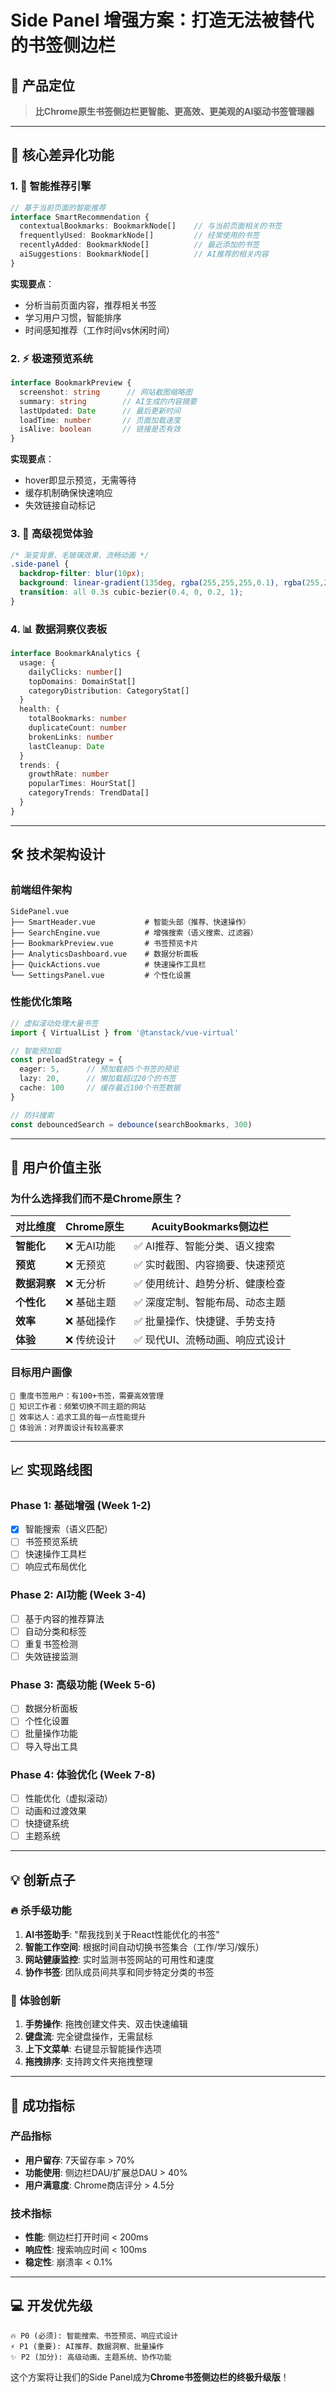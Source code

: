 # Side Panel 增强方案：打造无法被替代的书签侧边栏

## 🎯 产品定位
> **比Chrome原生书签侧边栏更智能、更高效、更美观的AI驱动书签管理器**

---

## 🚀 核心差异化功能

### 1. 🧠 智能推荐引擎
```typescript
// 基于当前页面的智能推荐
interface SmartRecommendation {
  contextualBookmarks: BookmarkNode[]    // 与当前页面相关的书签
  frequentlyUsed: BookmarkNode[]         // 经常使用的书签
  recentlyAdded: BookmarkNode[]          // 最近添加的书签
  aiSuggestions: BookmarkNode[]          // AI推荐的相关内容
}
```

**实现要点**：
- 分析当前页面内容，推荐相关书签
- 学习用户习惯，智能排序
- 时间感知推荐（工作时间vs休闲时间）

### 2. ⚡ 极速预览系统
```typescript
interface BookmarkPreview {
  screenshot: string      // 网站截图缩略图
  summary: string        // AI生成的内容摘要
  lastUpdated: Date      // 最后更新时间
  loadTime: number       // 页面加载速度
  isAlive: boolean       // 链接是否有效
}
```

**实现要点**：
- hover即显示预览，无需等待
- 缓存机制确保快速响应
- 失效链接自动标记

### 3. 🎨 高级视觉体验
```css
/* 渐变背景、毛玻璃效果、流畅动画 */
.side-panel {
  backdrop-filter: blur(10px);
  background: linear-gradient(135deg, rgba(255,255,255,0.1), rgba(255,255,255,0.05));
  transition: all 0.3s cubic-bezier(0.4, 0, 0.2, 1);
}
```

### 4. 📊 数据洞察仪表板
```typescript
interface BookmarkAnalytics {
  usage: {
    dailyClicks: number[]
    topDomains: DomainStat[]
    categoryDistribution: CategoryStat[]
  }
  health: {
    totalBookmarks: number
    duplicateCount: number
    brokenLinks: number
    lastCleanup: Date
  }
  trends: {
    growthRate: number
    popularTimes: HourStat[]
    categoryTrends: TrendData[]
  }
}
```

---

## 🛠 技术架构设计

### 前端组件架构
```
SidePanel.vue
├── SmartHeader.vue           # 智能头部（推荐、快速操作）
├── SearchEngine.vue          # 增强搜索（语义搜索、过滤器）
├── BookmarkPreview.vue       # 书签预览卡片
├── AnalyticsDashboard.vue    # 数据分析面板
├── QuickActions.vue          # 快速操作工具栏
└── SettingsPanel.vue         # 个性化设置
```

### 性能优化策略
```typescript
// 虚拟滚动处理大量书签
import { VirtualList } from '@tanstack/vue-virtual'

// 智能预加载
const preloadStrategy = {
  eager: 5,      // 预加载前5个书签的预览
  lazy: 20,      // 懒加载超过20个的书签
  cache: 100     // 缓存最近100个书签数据
}

// 防抖搜索
const debouncedSearch = debounce(searchBookmarks, 300)
```

---

## 🎯 用户价值主张

### 为什么选择我们而不是Chrome原生？

| 对比维度 | Chrome原生 | AcuityBookmarks侧边栏 |
|---------|-----------|---------------------|
| **智能化** | ❌ 无AI功能 | ✅ AI推荐、智能分类、语义搜索 |
| **预览** | ❌ 无预览 | ✅ 实时截图、内容摘要、快速预览 |
| **数据洞察** | ❌ 无分析 | ✅ 使用统计、趋势分析、健康检查 |
| **个性化** | ❌ 基础主题 | ✅ 深度定制、智能布局、动态主题 |
| **效率** | ❌ 基础操作 | ✅ 批量操作、快捷键、手势支持 |
| **体验** | ❌ 传统设计 | ✅ 现代UI、流畅动画、响应式设计 |

### 目标用户画像
```
🎯 重度书签用户：有100+书签，需要高效管理
💼 知识工作者：频繁切换不同主题的网站
🚀 效率达人：追求工具的每一点性能提升
🎨 体验派：对界面设计有较高要求
```

---

## 📈 实现路线图

### Phase 1: 基础增强 (Week 1-2)
- [x] 智能搜索（语义匹配）
- [ ] 书签预览系统
- [ ] 快速操作工具栏
- [ ] 响应式布局优化

### Phase 2: AI功能 (Week 3-4)  
- [ ] 基于内容的推荐算法
- [ ] 自动分类和标签
- [ ] 重复书签检测
- [ ] 失效链接监测

### Phase 3: 高级功能 (Week 5-6)
- [ ] 数据分析面板
- [ ] 个性化设置
- [ ] 批量操作功能
- [ ] 导入导出工具

### Phase 4: 体验优化 (Week 7-8)
- [ ] 性能优化（虚拟滚动）
- [ ] 动画和过渡效果
- [ ] 快捷键系统
- [ ] 主题系统

---

## 💡 创新点子

### 🔥 杀手级功能
1. **AI书签助手**: "帮我找到关于React性能优化的书签"
2. **智能工作空间**: 根据时间自动切换书签集合（工作/学习/娱乐）
3. **网站健康监控**: 实时监测书签网站的可用性和速度
4. **协作书签**: 团队成员间共享和同步特定分类的书签

### 🎨 体验创新  
1. **手势操作**: 拖拽创建文件夹、双击快速编辑
2. **键盘流**: 完全键盘操作，无需鼠标
3. **上下文菜单**: 右键显示智能操作选项
4. **拖拽排序**: 支持跨文件夹拖拽整理

---

## 🎯 成功指标

### 产品指标
- **用户留存**: 7天留存率 > 70%
- **功能使用**: 侧边栏DAU/扩展总DAU > 40% 
- **用户满意度**: Chrome商店评分 > 4.5分

### 技术指标
- **性能**: 侧边栏打开时间 < 200ms
- **响应性**: 搜索响应时间 < 100ms  
- **稳定性**: 崩溃率 < 0.1%

---

## 💻 开发优先级

```
🔥 P0 (必须): 智能搜索、书签预览、响应式设计
⚡ P1 (重要): AI推荐、数据洞察、批量操作  
✨ P2 (加分): 高级动画、主题系统、协作功能
```

这个方案将让我们的Side Panel成为**Chrome书签侧边栏的终极升级版**！
